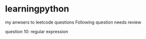 # learningpython
my anwsers to leetcode questions
Following question needs review

question 10: regular expression
